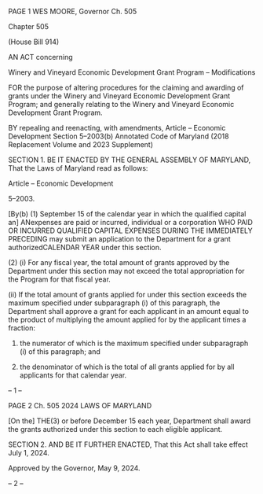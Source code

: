 PAGE 1
WES MOORE, Governor Ch. 505

Chapter 505

(House Bill 914)

AN ACT concerning

Winery and Vineyard Economic Development Grant Program – Modifications

FOR the purpose of altering procedures for the claiming and awarding of grants under the
Winery and Vineyard Economic Development Grant Program; and generally relating
to the Winery and Vineyard Economic Development Grant Program.

BY repealing and reenacting, with amendments,
Article – Economic Development
Section 5–2003(b)
Annotated Code of Maryland
(2018 Replacement Volume and 2023 Supplement)

SECTION 1. BE IT ENACTED BY THE GENERAL ASSEMBLY OF MARYLAND,
That the Laws of Maryland read as follows:

Article – Economic Development

5–2003.

[By(b) (1) September 15 of the calendar year in which the qualified capital
an] ANexpenses are paid or incurred, individual or a corporation WHO PAID OR
INCURRED QUALIFIED CAPITAL EXPENSES DURING THE IMMEDIATELY PRECEDING
may submit an application to the Department for a grant authorizedCALENDAR YEAR
under this section.

(2) (i) For any fiscal year, the total amount of grants approved by the
Department under this section may not exceed the total appropriation for the Program for
that fiscal year.

(ii) If the total amount of grants applied for under this section
exceeds the maximum specified under subparagraph (i) of this paragraph, the Department
shall approve a grant for each applicant in an amount equal to the product of multiplying
the amount applied for by the applicant times a fraction:

1. the numerator of which is the maximum specified under
subparagraph (i) of this paragraph; and

2. the denominator of which is the total of all grants applied
for by all applicants for that calendar year.

– 1 –

PAGE 2
Ch. 505 2024 LAWS OF MARYLAND

[On the] THE(3) or before December 15 each year, Department shall
award the grants authorized under this section to each eligible applicant.

SECTION 2. AND BE IT FURTHER ENACTED, That this Act shall take effect July
1, 2024.

Approved by the Governor, May 9, 2024.

– 2 –